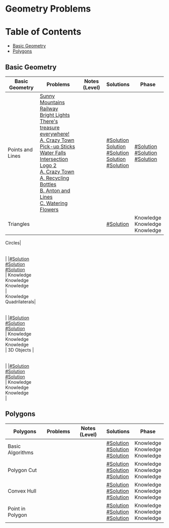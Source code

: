 # Geometry Problems

Table of Contents
=================
- [Basic Geometry](#basic-geometry)
- [Polygons](#polygons)


## Basic Geometry 
Basic Geometry   | Problems | Notes (Level)| Solutions| Phase
-------------| -------------   |-------------| -------------|-------------
Points and Lines| [Sunny Mountains](https://uva.onlinejudge.org/index.php?option=com_onlinejudge&Itemid=8&category=24&page=show_problem&problem=861)<br>  [Railway](https://uva.onlinejudge.org/index.php?option=com_onlinejudge&Itemid=8&category=24&page=show_problem&problem=1204)<br>  [Bright Lights](https://uva.onlinejudge.org/index.php?option=com_onlinejudge&Itemid=8&category=24&page=show_problem&problem=1868)<br>  [There's treasure everywhere!](https://uva.onlinejudge.org/index.php?option=com_onlinejudge&Itemid=8&page=show_problem&category=24&problem=528&mosmsg=Submission+received+with+ID+21444985)<br>[A. Crazy Town](http://codeforces.com/problemset/problem/498/A) <br>  [Pick-up Sticks](https://uva.onlinejudge.org/index.php?option=com_onlinejudge&Itemid=8&category=24&page=show_problem&problem=1843)<br>  [Water Falls](https://uva.onlinejudge.org/index.php?option=com_onlinejudge&Itemid=8&category=24&page=show_problem&problem=774)<br>  [Intersection](https://uva.onlinejudge.org/index.php?option=com_onlinejudge&Itemid=8&category=24&page=show_problem&problem=127)<br> [Logo 2](https://uva.onlinejudge.org/index.php?option=com_onlinejudge&Itemid=8&category=24&page=show_problem&problem=2514)<br>  [A. Crazy Town](https://codeforces.com/problemset/problem/498/A)<br>  [A. Recycling Bottles](https://codeforces.com/problemset/problem/671/A)<br> [B. Anton and Lines](https://codeforces.com/problemset/problem/593/B)<br>  [C. Watering Flowers](http://codeforces.com/problemset/problem/617/C)<br> | |[#Solution]()<br> [Solution](https://github.com/basmaashouur/Competitive-Programming/blob/master/Solutions-library/mathematics-solutions/geometry-solutions/10263-UVa.cpp)<br> [#Solution]()<br> [Solution](https://github.com/basmaashouur/Competitive-Programming/blob/master/Solutions-library/mathematics-solutions/geometry-solutions/587-UVa.cpp)<br> [#Solution]()<br> |[#Solution]()<br> [#Solution]()<br> [#Solution]()<br> |[#Solution]()<br> [#Solution]()<br> [#Solution]()<br> |[#Solution]()<br> [#Solution]()<br> [#Solution]()<br> [#Solution]()<br>| Knowledge<br> Knowledge<br> Knowledge<br>Knowledge<br>| 
Triangles| []()<br>  []()<br>  []()<br>  | |[#Solution]()<br> | Knowledge<br> Knowledge<br> Knowledge<br>| <br> Knowledge<br> Knowledge<br> Knowledge<br> Knowledge<br> Knowledge<br> Knowledge<br> Knowledge<br> Knowledge<br> Knowledge<br> 

Circles| []()<br>  []()<br>  []()<br>  | |[#Solution]()<br> [#Solution]()<br> [#Solution]()<br>| Knowledge<br> Knowledge<br> Knowledge<br>| <br> Knowledge<br>
Quadrilaterals| []()<br>  []()<br>  []()<br>  | |[#Solution]()<br> [#Solution]()<br> [#Solution]()<br> | Knowledge<br> Knowledge<br> Knowledge<br>| 
3D Objects | []()<br>  []()<br>  []()<br>  | |[#Solution]()<br> [#Solution]()<br> [#Solution]()<br> | Knowledge<br> Knowledge<br> Knowledge<br>| 

## Polygons
Polygons  | Problems | Notes (Level)| Solutions| Phase
-------------| -------------   |-------------| -------------|-------------
Basic Algorithms| []()<br>  []()<br>  []()<br>  | |[#Solution]()<br> [#Solution]()<br> [#Solution]()<br>| Knowledge<br> Knowledge<br> Knowledge<br>| <br> Knowledge<br>
Polygon Cut| []()<br>  []()<br>  []()<br>  | |[#Solution]()<br> [#Solution]()<br> [#Solution]()<br>| Knowledge<br> Knowledge<br> Knowledge<br>| <br> Knowledge<br>
Convex Hull| []()<br>  []()<br>  []()<br>  | |[#Solution]()<br> [#Solution]()<br> [#Solution]()<br> | Knowledge<br> Knowledge<br> Knowledge<br>| 
Point in Polygon | []()<br>  []()<br>  []()<br>  | |[#Solution]()<br> [#Solution]()<br> [#Solution]()<br> | Knowledge<br> Knowledge<br> Knowledge<br>| 

